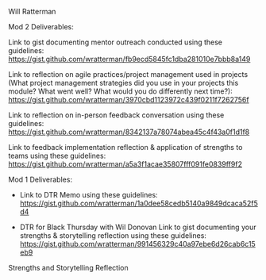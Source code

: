 
Will Ratterman

Mod 2 Deliverables:

Link to gist documenting mentor outreach conducted using these guidelines: https://gist.github.com/wratterman/fb9ecd5845fc1dba281010e7bbb8a149

Link to reflection on agile practices/project management used in projects (What project management strategies did you use in your projects this module? What went well? What would you do differently next time?): https://gist.github.com/wratterman/3970cbd1123972c439f0211f7262756f

Link to reflection on in-person feedback conversation using these guidelines: https://gist.github.com/wratterman/8342137a78074abea45c4f43a0f1d1f8

Link to feedback implementation reflection & application of strengths to teams using these guidelines: https://gist.github.com/wratterman/a5a3f1acae35807fff091fe0839ff9f2

Mod 1 Deliverables:

- Link to DTR Memo using these guidelines: https://gist.github.com/wratterman/1a0dee58cedb5140a9849dcaca52f5d4

- DTR for Black Thursday with Wil Donovan
Link to gist documenting your strengths & storytelling reflection using these guidelines: https://gist.github.com/wratterman/991456329c40a97ebe6d26cab6c15eb9

Strengths and Storytelling Reflection
